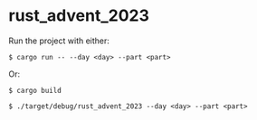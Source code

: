# rust_advent_2023

Run the project with either:

```
$ cargo run -- --day <day> --part <part>
```

Or:

```
$ cargo build

$ ./target/debug/rust_advent_2023 --day <day> --part <part>
```